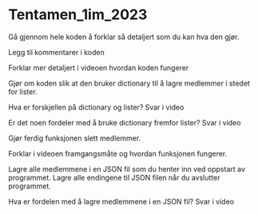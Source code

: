 # Tentamen_1im_2023

Gå gjennom hele koden å forklar så detaljert som du kan hva den gjør. 

Legg til kommentarer i koden 

Forklar mer detaljert i videoen hvordan koden fungerer 

Gjør om koden slik at den bruker dictionary til å lagre medlemmer i stedet for lister. 

Hva er forskjellen på dictionary og lister? Svar i video 

Er det noen fordeler med å bruke dictionary fremfor lister? Svar i video 

Gjør ferdig funksjonen slett medlemmer. 

Forklar i videoen framgangsmåte og hvordan funksjonen fungerer. 

Lagre alle medlemmene i en JSON fil som du henter inn ved oppstart av programmet. Lagre alle endingene til JSON filen når du avslutter programmet. 

Hva er fordelen med å lagre medlemmene i en JSON fil? Svar i video 
